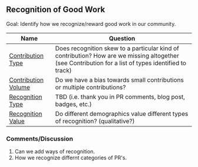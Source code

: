 ## Recognition of Good Work

Goal: Identify how we recognize/reward good work in our community.

Name  |  Question
--- | ---
[Contribution Type](contribution_type.md)  |  Does recognition skew to a particular kind of contribution? How are we missing altogether (see Contribution for a list of types identified to track)
[Contribution Volume](contribution_volume.md) | Do we have a bias towards small contributions or multiple contributions?
[Recognition Type](recognition_type.md) | TBD (i.e. thank you in PR comments, blog post, badges, etc.)
[Recognition Value](recognition_value.md) | Do different demographics value different types of recognition?  (qualitative?)


### Comments/Discussion

1. Can we add ways of recognition.
2. How we recognize differnt categories of PR's.
